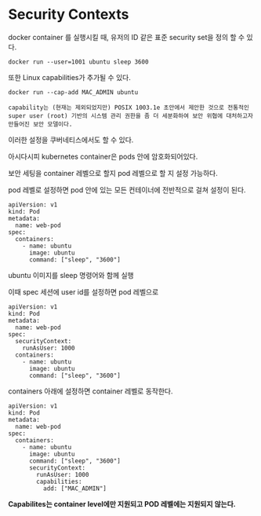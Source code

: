 # Security Contexts
docker container 를 실행시킬 때, 유저의 ID 같은 표준 security set을 정의 할 수 있다.
```
docker run --user=1001 ubuntu sleep 3600
```
또한 Linux capabilities가 추가될 수 있다.
```
docker run --cap-add MAC_ADMIN ubuntu
```
`capability는 (현재는 제외되었지만) POSIX 1003.1e 초안에서 제안한 것으로
 전통적인 super user (root) 기반의 시스템 관리 권한을 좀 더 세분화하여
 보안 위협에 대처하고자 만들어진 보안 모델이다.`

이러한 설정을 쿠버네티스에서도 할 수 있다.

아시다시피 kubernetes container은 pods 안에 암호화되어있다.

보안 세팅을 container 레벨으로 할지 pod 레벨으로 할 지 설정 가능하다.

pod 레벨로 설정하면 pod 안에 있는 모든 컨테이너에 전반적으로 걸쳐 설정이 된다.

```
apiVersion: v1
kind: Pod
metadata:
  name: web-pod
spec:
  containers:
    - name: ubuntu
      image: ubuntu
      command: ["sleep", "3600"]
```
ubuntu 이미지를 sleep 명령어와 함께 실행

이때 spec 세션에 user id를 설정하면 pod 레벨으로
```
apiVersion: v1
kind: Pod
metadata:
  name: web-pod
spec:
  securityContext:
    runAsUser: 1000
  containers:
    - name: ubuntu
      image: ubuntu
      command: ["sleep", "3600"]
```

containers 아래에 설정하면 container 레벨로 동작한다.
```
apiVersion: v1
kind: Pod
metadata:
  name: web-pod
spec:
  containers:
    - name: ubuntu
      image: ubuntu
      command: ["sleep", "3600"]
      securityContext:
        runAsUser: 1000
        capabilities:
          add: ["MAC_ADMIN"]
```

**Capabilites는 container level에만 지원되고 POD 레벨에는 지원되지 않는다.**




